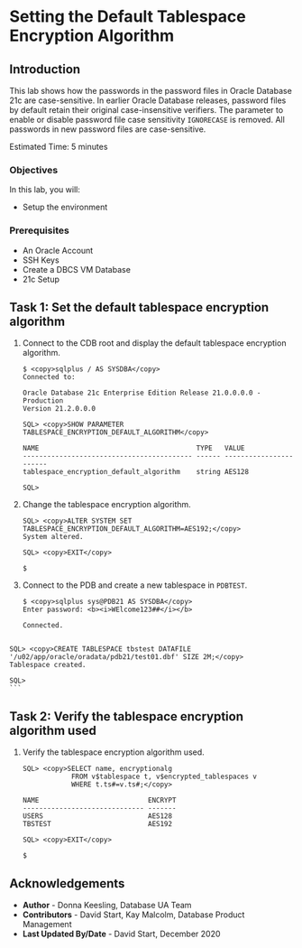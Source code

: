# Setting the Default Tablespace Encryption Algorithm

## Introduction

This lab shows how the passwords in the password files in Oracle Database 21c are case-sensitive. In earlier Oracle Database releases, password files by default retain their original case-insensitive verifiers. The parameter to enable or disable password file case sensitivity `IGNORECASE` is removed. All passwords in new password files are case-sensitive.

Estimated Time: 5 minutes

### Objectives

In this lab, you will:
* Setup the environment

### Prerequisites

* An Oracle Account
* SSH Keys
* Create a DBCS VM Database
* 21c Setup

## Task 1: Set the default tablespace encryption algorithm

1. Connect to the CDB root and display the default tablespace encryption algorithm.

	```
	$ <copy>sqlplus / AS SYSDBA</copy>
	Connected to:

	Oracle Database 21c Enterprise Edition Release 21.0.0.0.0 - Production
	Version 21.2.0.0.0
	```

	```
	SQL> <copy>SHOW PARAMETER TABLESPACE_ENCRYPTION_DEFAULT_ALGORITHM</copy>

	NAME                                       TYPE   VALUE
	------------------------------------------ ------ -----------------------
	tablespace_encryption_default_algorithm    string AES128

	SQL>
	```

2. Change the tablespace encryption algorithm.

	```
	SQL> <copy>ALTER SYSTEM SET TABLESPACE_ENCRYPTION_DEFAULT_ALGORITHM=AES192;</copy>
	System altered.

	SQL> <copy>EXIT</copy>

	$
	```

3. Connect to the PDB and create a new tablespace in `PDBTEST`.

	```
	$ <copy>sqlplus sys@PDB21 AS SYSDBA</copy>
	Enter password: <b><i>WElcome123##</i></b>

	Connected.
  ```

  ```
	SQL> <copy>CREATE TABLESPACE tbstest DATAFILE '/u02/app/oracle/oradata/pdb21/test01.dbf' SIZE 2M;</copy>
	Tablespace created.

	SQL>
	```

## Task 2: Verify the tablespace encryption algorithm used

1. Verify the tablespace encryption algorithm used.

	```
	SQL> <copy>SELECT name, encryptionalg
				FROM v$tablespace t, v$encrypted_tablespaces v
				WHERE t.ts#=v.ts#;</copy>

	NAME                           ENCRYPT
	------------------------------ -------
	USERS                          AES128
	TBSTEST                        AES192

	SQL> <copy>EXIT</copy>

	$
	```

## Acknowledgements

* **Author** - Donna Keesling, Database UA Team
* **Contributors** -  David Start, Kay Malcolm, Database Product Management
* **Last Updated By/Date** -  David Start, December 2020
